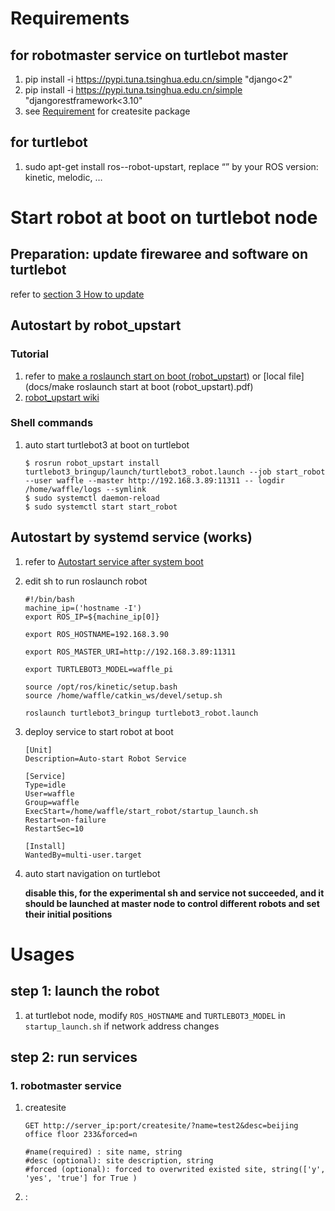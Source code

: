 # Requirements

## for robotmaster service on turtlebot master

1. pip install -i https://pypi.tuna.tsinghua.edu.cn/simple "django<2"
2. pip install -i https://pypi.tuna.tsinghua.edu.cn/simple "djangorestframework<3.10"
3. see [Requirement](createsite/robot_site/readme.md) for  createsite package

## for turtlebot

1. sudo apt-get install ros-<distro>-robot-upstart, replace “<distro>” by your ROS version: kinetic, melodic, …



# Start robot at boot on turtlebot node

## Preparation: update firewaree and software on turtlebot

refer to [section 3 How to update](https://discourse.ros.org/t/announcing-turtlebot3-software-v1-0-0-and-firmware-v1-2-0-update/4888)

## Autostart by robot_upstart 

### Tutorial

1. refer to [make a roslaunch start on boot (robot_upstart)](https://roboticsbackend.com/make-ros-launch-start-on-boot-with-robot_upstart/) or [local file](docs/make roslaunch start at boot (robot_upstart).pdf)
2. [robot_upstart wiki](https://wiki.ros.org/robot_upstart)

### Shell commands

1. auto start turtlebot3 at boot on turtlebot

   ```
   $ rosrun robot_upstart install turtlebot3_bringup/launch/turtlebot3_robot.launch --job start_robot --user waffle --master http://192.168.3.89:11311 -- logdir /home/waffle/logs --symlink
   $ sudo systemctl daemon-reload
   $ sudo systemctl start start_robot
   ```


## Autostart by systemd service (works)

1.  refer to [Autostart service after system boot](https://risc.readthedocs.io/2-auto-service-start-afer-boot.html)

2. edit sh to run roslaunch robot

   ```
   #!/bin/bash
   machine_ip=('hostname -I')
   export ROS_IP=${machine_ip[0]}
   
   export ROS_HOSTNAME=192.168.3.90
   
   export ROS_MASTER_URI=http://192.168.3.89:11311
   
   export TURTLEBOT3_MODEL=waffle_pi
   
   source /opt/ros/kinetic/setup.bash
   source /home/waffle/catkin_ws/devel/setup.sh
   
   roslaunch turtlebot3_bringup turtlebot3_robot.launch
   ```

3. deploy service to start robot at boot

   ```
   [Unit]
   Description=Auto-start Robot Service
   
   [Service]
   Type=idle
   User=waffle
   Group=waffle
   ExecStart=/home/waffle/start_robot/startup_launch.sh
   Restart=on-failure
   RestartSec=10
   
   [Install]
   WantedBy=multi-user.target
   ```

4. auto start navigation on turtlebot

   **disable this, for the experimental sh and service not succeeded, and it should be launched at master node to control different robots and set their initial positions**

# Usages

## step 1: launch the robot

1. at turtlebot node, modify `ROS_HOSTNAME` and `TURTLEBOT3_MODEL` in `startup_launch.sh` if network address changes



## step 2: run services

### 1. robotmaster service

1. createsite

   ```
   GET http://server_ip:port/createsite/?name=test2&desc=beijing office floor 233&forced=n
   
   #name(required) : site name, string
   #desc (optional): site description, string
   #forced (optional): forced to overwrited existed site, string(['y', 'yes', 'true'] for True )
   ```

   

2. : 